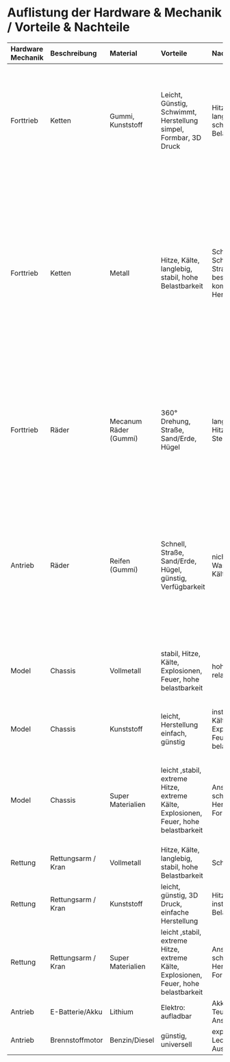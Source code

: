 # Auflistung der Hardware & Mechanik / Vorteile & Nachteile
| Hardware Mechanik| Beschreibung | Material  | Vorteile  | Nachteile | Zusammenfassung |                                                                                                                         
|:-------------------|:-------------|:----------|:----------|:----------|:----------------|
| Forttrieb | Ketten |  Gummi, Kunststoff |  Leicht, Günstig, Schwimmt, Herstellung simpel, Formbar, 3D Druck  | Hitze, Kälte, nicht langlebig, bricht schell, geringe Belastbarkeit | Generell gut für Steigungen und verschiedne Terrains. Jedoch schlecht geeignet für Hitze und Brandsituation da Kunststoffe und Gummistoffe schon bei leichter Hitze schmelzen können. Dadurch kann ein Einseits je nach Betroffenheit nicht korrekt durchgeführt werden.| 
| Forttrieb | Ketten |  Metall | Hitze, Kälte, langlebig, stabil, hohe Belastbarkeit |  Schwer, Teurer, Schwimmt nicht, Straße beschädigen, komplexe Herstellung | Ketten sind generell eher schwer und sperrig. Der große Vorteil: Ein Kettenfahrzeug kann in fast jedem Terrain fahren. Hügel, Geröll und Erde. Auch Hindernisse und Steigungen sind leicht passierbar. Zudem sind die Metallketten für große Temperaturschwankungen geiegnet. Sowohl große Hitze und Kälte und können überwunden werden. Somit wäre ein Kettenfahrzeug auch für Brandsituation eine gute Möglichkeit. Zudem kann ein Kettenfahrzeig sich auf der Stelle drehen und ist von der Fahrtrichtung flexibel.   |
| Forttrieb | Räder  | Mecanum Räder (Gummi) | 360° Drehung, Straße, Sand/Erde, Hügel  |  langsam, Wasser, Hitze, Kälte, Steine   | Mecanumräder sind generell praktisch da sie sich in jede Richtung drehen können. Damit wäre das Fahrzeug sehr flexibel und wendig. Jedoch ist die Beschichtung aus Gummi und somit für Hitze eher ungeeignet. Desweiteren könnte Geröll die Mechanik blockieren und somit den Einsatz frühzeitig beenden.        
| Antrieb | Räder  | Reifen (Gummi)| Schnell, Straße, Sand/Erde, Hügel, günstig, Verfügbarkeit |  nicht drehbar, Wasser, Hitze, Kälte, Steine | Räder bzw. Reifen sind fast überall verfügbar. Die Neubeschaffung bei einer Beschädigung wäre leicht und unkompliziert. Da die Reifen eine Gummibeschichtung sind sie nicht für Hitzesituation geeignet auf Grund des geringen Schmelzpunkt. Zudem haben Reifen nicht den besten Grip und könnten z.B im Sand stecken bleiben. Auch größere Hindernisse können nicht überwunden werden.  |  
| Model   | Chassis| Vollmetall | stabil, Hitze, Kälte, Explosionen, Feuer, hohe belastbarkeit| hohes Gewicht, relativ teuer | Auch wenn das Chassis etwas schwerer ausfällt sind die Vorteile enorm. Es ist gegen fast alle äußeren Einflüsse geschützt und halt auch eventuelle Explosionen aus.|
| Model   | Chassis| Kunststoff| leicht, Herstellung einfach, günstig | instabil, Hitze, Kälte, Explosionen, Feuer, keine belastbarkeit| Die Herstellung ist zwar einfach und das Chassis wäre leicht jedoch ist die Gefahr dass es durch Hitze oder Einschläge demoliert wird.|
| Model   | Chassis| Super Materialien | leicht ,stabil, extreme Hitze, extreme Kälte, Explosionen, Feuer, hohe belastbarkeit| Anschaffung schwer, teuer, Herstellung, Forschung | Supermaterialien sind zwar in der Herstellung teuer und schwer zu beschaffen aber die Vorteile sind enorm: Sie sind sehr leicht, stabil und extrem hitzebständig. Somit wären sie für riskante und gesonderte Situation ideal geeignet.  |
| Rettung | Rettungsarm / Kran | Vollmetall | Hitze, Kälte, langlebig, stabil, hohe Belastbarkeit |  Schwer, Teurer | Zusammenfassung|
| Rettung | Rettungsarm / Kran | Kunststoff| leicht, günstig, 3D Druck, einfache Herstellung | Hitze, Kälte, instabil, geringe Belastbarkeit | Zusammenfassung|
| Rettung | Rettungsarm / Kran | Super Materialien|leicht ,stabil, extreme Hitze, extreme Kälte, Explosionen, Feuer, hohe belastbarkeit | Anschaffung schwer, teuer, Herstellung, Forschung | Zusammenfassung|
| Antrieb | E-Batterie/Akku | Lithium | Elektro: aufladbar  |  Akkulaufzeit, Teurer in der Anschaffung | Zusammenfassung|
| Antrieb | Brennstoffmotor | Benzin/Diesel | günstig, universell  |  explosionsgefahr, Leck und Auslaufgefahr | Zusammenfassung|
